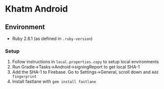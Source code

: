 # Khatm Android

## Environment
- Ruby 2.6.1 (as defined in `.ruby-version`)

### Setup

1. Follow instructions in `local.properties.copy` to setup local environments
1. Run Gradle->Tasks->Android->signingReport to get local SHA-1
1. Add the SHA-1 to Firebase. Go to Settings->General, scroll down and `Add fingerprint`
1. Install fastlane with `gem install fastlane`